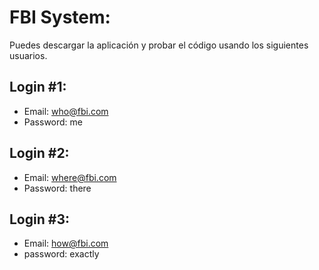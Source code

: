 # FBI System:
Puedes descargar la aplicación y probar el código usando los siguientes usuarios.
## Login #1:
 - Email: who@fbi.com
 - Password: me
## Login #2:
 - Email: where@fbi.com
 - Password: there
## Login #3:
 - Email: how@fbi.com
 - password: exactly
